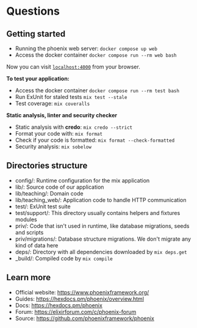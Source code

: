 # Questions

## Getting started

* Running the phoenix web server: `docker compose up web`
* Access the docker container `docker compose run --rm web bash`

Now you can visit [`localhost:4000`](http://localhost:4000) from your browser.

**To test your application:**

* Access the docker container `docker compose run --rm test bash`
* Run ExUnit for staled tests `mix test --stale`
* Test coverage: `mix coveralls`

**Static analysis, linter and security checker**

* Static analysis with **credo**: `mix credo --strict`
* Format your code with: `mix format`
* Check if your code is formatted: `mix format --check-formatted`
* Security analysis: `mix sobelow`

## Directories structure

* config/: Runtime configuration for the mix application
* lib/: Source code of our application
* lib/teaching/: Domain code
* lib/teaching_web/: Application code to handle HTTP communication
* test/: ExUnit test suite
* test/support/: This directory usually contains helpers and fixtures modules
* priv/: Code that isn't used in runtime, like database migrations, seeds and scripts
* priv/migrations/: Database structure migrations. We don't migrate any kind of data here
* deps/: Directory with all dependencies downloaded by `mix deps.get`
* _build/: Compiled code by `mix compile`

## Learn more

  * Official website: https://www.phoenixframework.org/
  * Guides: https://hexdocs.pm/phoenix/overview.html
  * Docs: https://hexdocs.pm/phoenix
  * Forum: https://elixirforum.com/c/phoenix-forum
  * Source: https://github.com/phoenixframework/phoenix
